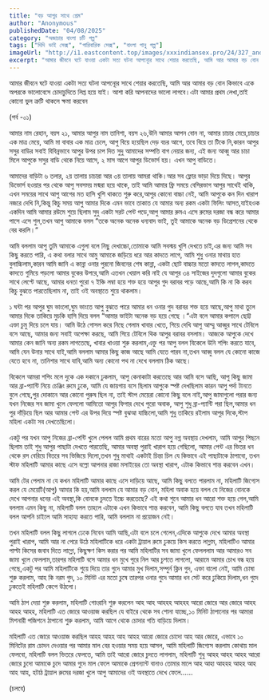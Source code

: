 ```yaml
---
title: "বড় আপুর সাথে প্রেম"
author: "Anonymous"
publishedDate: "04/08/2025"
category: "অজাচার বাংলা চটি গল্প"
tags: ["দিদি ভাই সেক্স", "পারিবারিক সেক্স", "বাংলা পানু গল্প"]
imageUrl: "http://i1.eastcontent.top/images/xxxindiansex.pro/24/327_and_grown.jpg"
excerpt: "আমার জীবনে ঘটে যাওয়া একটা সত্য ঘটনা আপনাূের সাথে শেয়ার করতেছি, আমি আর আমার বড় বোন কিভাবে একে অপরকে ভালোবেসে চোদাচুদিতে লিপ্ত হয়ে যাই। আশা করি আপনাদের ভালো লাগবে।এটা আমার প্রথম লেখা,তাই কোনো ভুল ত্রুটি..."
---
```


আমার জীবনে ঘটে যাওয়া একটা সত্য ঘটনা আপনাূের সাথে শেয়ার করতেছি, আমি আর আমার বড় বোন কিভাবে একে অপরকে ভালোবেসে চোদাচুদিতে লিপ্ত হয়ে যাই। আশা করি আপনাদের ভালো লাগবে।এটা আমার প্রথম লেখা,তাই কোনো ভুল ত্রুটি থাকলে ক্ষমা করবেন


(পর্ব -০১)


আমার নাম রেহান, বয়স ২১, আমার আপুর নাম তানিশা, বয়স ২৬,উনি আমার আপন বোন না, আমার চাচার মেয়ে,চাচার এক মাত্র মেয়ে, আমি মা বাবার এক মাত্র চেলে, আপু বিয়ে হয়েছিল দেড় বচর আগে, তবে বিয়ে তা টিকে নি,কারন আপুর সসুর বাডির সবাই বিবিন্নভাবে আপুর উপর চাপ দিত সুদু আমাদের সম্পত্তি বাগ নেয়ার জন্য, এই জন্য আব্বু আর চাচা মিলে আপুকে সসুর বাডি থেকে নিয়ে আসে, ২ মাস আগে আপুর ডিভোর্স হয়। এখন আপু বাডিতে।


আমাদের বাড়িটা ৬ তলার, ২য় তালায় চাচারা আর ৩য় তালায় আমরা থাকি।আর সব ফ্লোর ভাড়া দিয়ে দিছে। আপুর ডিভোর্স হওয়ার পর থেকে আপু সবসময় মন্মরা হয়ে থাকে, তাই আমি আমার ফ্রি সময়ে বেসিরভাগ আপুর সাথেই থাকি, এখন সময়ের সাথে আপু আগের মত হাসি খুশি থাকতে শুরু করে,আপুর কোনো বাচ্চা নেই, আমি আপুকে কন দিন খারাপ নজরে দেখি নি,কিন্তু কিচু সময় আপু আমার দিকে এমন ভাবে তাকাত যে আমার অন্য রকম একটা ফিলিং আসত,যাইহওক একদিন আমি আমার রউমে শুয়ে ছিলাম সুদু একটা সরট পেন্ট পডে,আপু আমার রুমএ এসে রুমের দরজা বন্ধ করে আমার পাসে এসে শুল,তখন আপু আমাকে বলল “তকে অনেক অনেক ধন্যবাদ ভাই, তুই আমাকে অনেক বড় ডিপ্রেশনের থেকে বের করলি।“


আমি বললাম আপু তুমি আমাকে এগুলা বলে নিছু দেখাচ্চো,তোমাকে আমি সবস্ময় খুশি দেখতে চাই,এর জন্য আমি সব কিছু করতে পারি, এ কথা বলার সাথে আমু আমাকে জড়িয়ে ধরে আর কাদতে লাগে, আমি শুধু ওনার মাথায় হাত বুলাচ্চিলাম,কারন আমি জানি এ কান্না ওনার পুরনো জিবনের শেষ কান্না, একটা ছোট বাচ্চার মতো কাদতে লাগল,কাদতে কাদতে গুমিয়ে পড়লো আমার বুকের উপরে,আমি এতখন খেয়াল করি নাই যে আপুর ৩৪ সাইজের দুদগুলো আমার বুকের সাথে লেপ্টে আছে, আমার ধনতা পুরো ৭ ইঞ্চি লম্বা হয়ে শক্ত হয়ে আপুর গুদ বরাবর পড়ে আছে,আমি কি না কি করব কিচু বুঝতে পারতেছিলাম না, তাই ওই অবস্থাতে শুয়ে থাকলাম।


১ ঘন্টা পর আপুর ঘুম ভাংলো,ঘুম ভাংতে আপু বুঝতে পারে আমার ধন ওনার গুদ বরাবর শক্ত হয়ে আছে,আপু মাথা তুলে আমার দিকে তাকিয়ে মুচকি হাসি দিয়ে বলল “আমার ভাইটা অনেক বড় হয়ে গেছে ।“এটা বলে আমার কপালে ছোট্ট এক্তা চুমু দিয়ে চলে যায়। আমি উঠে গোসল করে নিছে গেলাম খাবার খেতে, গিয়ে দেখি আপু আম্মু আব্বুর সাথে টেবিলে বসে আছে, আমার জন্য সবাই অপেক্ষা করছে, আমি গিয়ে টেবিলে থিক আপুর বরাবর বসলাম। আজকে আপুকে দেখে আমার কেন জানি অন্য রকম লাগতেছে, খাবার খাওয়া শুরু করলাম,এক্তু পর আপু বলল বিকেলে উনি শপিং করতে যাবে, আমি যেন উনার সাথে যাই,আমি বললাম আমার কিছু কাজ আছে আমি যেতে পারব না,তখন আব্বু বলল যে কোনো কাজে যেতে হবে না, তানিশার সাথে যাবি,আমি অন্য কোনো পথ না দেখে বললাম ঠিক আছে।


বিকেলে আমরা শপিং মলে দুকে এক দকানে ঢুকলাম, আপু কেনাকাটা করতেছে আর আমি বসে আছি, আপু কিছু জামা আর ব্রা-প্যান্টি নিয়ে চেঞ্জিং রুমে ঢুকে, আমি যে জায়গায় বসে ছিলাম আপুকে স্পষ্ট দেখছিলাম কারন আপু পর্দা টানতে বুলে গেছে,পুর দোকানে আর কোনো পুরুষ ছিল না, তাই স্টাপ মেয়েরা কোনো কিছু বলে নাই,আপু জামাগুলো পরার জন্য যখন নিজের সব জামা খুলে ফেললো আমিতো আপুর ফিগার দেখে পুরো অবাক, আপু শুধু ব্রা-প্যান্টি পরা ছিল,আমার ধন পুর দাঁড়িয়ে ছিল আর আমার পেন্ট এর উপর দিয়ে স্পষ্ট বুঝআ যাচ্চিলো,আমি শুধু তাকিয়ে রইলাম আপুর দিকে,স্টাপ মহিলা একটা সব দেখতেছিলো।


একটু পর যখন আপু নিজের ব্রা-পেন্টি খুলে পেলল আমি প্রথম বারের মতো আপু নগ্ন অবস্থায় দেখলাম, আমি আপুর পিছনে ছিলাম তাই শুধু আপুর পাছাটা দেখতে পারতেছি, আমার অবস্থা পুরাই খারাপ হয়ে গেছিলো, আমার পেন্ট এর ভিতর ধন থেকে রস বেরিয়ে বিতরে সব ভিজিয়ে দিলো,তখন শুধু মাথাই একটাই চিন্তা চিল যে কিভাবে এই পাছাটাকে ঠাপাবো, তখন স্টাফ মহিলাটি আমার কাছে এসে বল্লো আপনার রাজা মসাইয়ের তো অবস্থা খারাপ, এটাক কিভাবে শান্ত করবেন এখন।


আমি টের পেলাম না যে কখন মহিলাটি আমার কাছে এসে দাড়িয়ে আছে, আমি কিছু বলতে পারলাম না, মহিলাটি জিগ্যেস করল যে মেয়েটি(আপু) আমার কি হয়,আমি বললাম যে আমার বড় বোন, মহিলা অবাক হয়ে বলল যে নিজের বোনকে দেখে আপনার ধনের এই অবস্থা,কি বোনকে চুদতে ইচ্চে করতেছে? এই কথা শুনে আমার ধন আরো শক্ত হয়ে গেল,আমি বললাম এমন কিছু না, মহিলাটি বলল তাহলে এটাকে এখন কিভাবে শান্ত করবেন, আমি কিছু বলতে যাব তখন মহিলাটি বলল আপনি চাইলে আমি সাহায্য করতে পারি, আমি বললাম না প্রয়োজন নেই।


তখন মহিলাটি বলল কিছু লাগলে ঢেকে নিবেন আমি আছি,এটা বলে চলে গেলেন,এদিকে আপুকে দেখে আমার অবস্থা পুরাই খারাপ, আমি আর না পেরে উঠে মহিলাটিকে ধরে একটা ট্রায়াল রুমে ঢুকয়ে কিস করতে লাগ্লাম, মহিলাটিও আমার পাল্টা কিসের জবাব দিতে লাগ্লো, কিছুক্ষণ কিস করার পর আমি মহিলাটির সব জামা খুলে ফেলললাম আর আমারও সব জামা খুলে ফেললাম,তারপর মহিলাটি বসে আমার ধন মুখে পুরে নিল আর চুশতে লাগলো, আরামে আমার চোখ বন্ধ হয়ে গেছে,একটু পর আমি মহিলাটিকে শুয়ে দিয়ে তার গুদে আমার মুখ দিলাম,সম্পুর্ন ক্লিন গুদ, এক্তা বালো নেই, আমি চোষা শুরু করলাম, আহ কি নরম গুদ, ১০ মিনিট এর মতো চুষে তারপর ওনার গুদে আমার ধন সেট করে ঢুকিয়ে দিলাম,ধন গুদে ঢুকতেই মহিলাটি কেপে উঠলো।


আমি ঠাপ দেয়া শুরু করলাম, মহিলাটি গোংরানি শুরু করলেন আহ আহ আহহহ আহহহ আরো জোরে আর জোরে আহহ আহহ আহহ, মহিলাটি এত জোরে আওয়াজ করছিল যে বাইরে থেকে সব শোনা যাচ্ছে,১০ মিনিট ঠাপানোর পর আমারা মিশনারী পজিশনে ঠাপানো শুরু করলাম, আমি আগে থেকে চোদার গতি বাড়িয়ে দিলাম।


মহিলাটি এত জোরে আওয়াজ করছিল আহহ আহহ আহ আহহ আরো জোরে চোদো আহ আর জোরে, এভাবে ১০ মিনিটের রাম চোদন দেওয়ার পর আমার মাল বের হওয়ার সময় হয়ে আসল, আমি মহিলাটি জিগ্যেস করলাম কোথায় মাল ফেলবো, মহিলাটি বলল ভিতরে ফেলতে, আমি তাই আরো জোরে চুদতে লাগলাম, মহিলাটি শুধু আহহ আহহ আহহ আরো জোরে চুদো আমাকে চুদে আমার গুদে মাল ফেলে আমাকে প্রেগন্যান্ট বানাও তোমার মালে আহ আহা আহহহ আহহ আহ আহ আহ, হটাঠ ট্রায়াল রুমের দরজা খুলে আপু আমাদের ওই অবস্থাতে দেখে ফেলে……


(চলবে)
